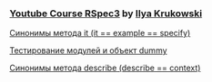 ### [Youtube Course RSpec3](https://www.youtube.com/playlist?list=PLWlFXymvoaJ8BVBVvscCO5yG96gkmsZzK) by [Ilya Krukowski](https://www.youtube.com/c/IlyaBodrovKrukowski)


[Синонимы метода it (it == example == specify)](https://www.youtube.com/watch?v=1miSIntbx2k&list=PLWlFXymvoaJ8BVBVvscCO5yG96gkmsZzK&index=2&t=347s)

[Тестирование модулей и объект dummy](https://www.youtube.com/watch?v=1miSIntbx2k&list=PLWlFXymvoaJ8BVBVvscCO5yG96gkmsZzK&index=2&t=775s)

[Синонимы метода describe (describe == context)](https://youtu.be/1miSIntbx2k?list=PLWlFXymvoaJ8BVBVvscCO5yG96gkmsZzK&t=1299)